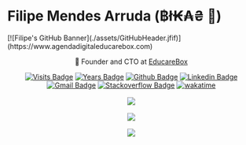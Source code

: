 <h1 id="filipe-mendes-arruda-">Filipe Mendes Arruda (฿ł₭₳₴ 🐍)</h1>
[![Filipe's GitHub Banner](./assets/GitHubHeader.jfif)](https://www.agendadigitaleducarebox.com)

<p align="center">
  🐍 Founder and CTO at <a href="https://www.agendadigitaleducarebox.com/">EducareBox</a>
</p>


<p align="center">
  <a href="https://www.agendadigitaleducarebox.com"><img src="https://badges.pufler.dev/visits/filipemarruda/filipemarruda" alt="Visits Badge"></a>
  <a href="https://www.agendadigitaleducarebox.com"><img src="https://badges.pufler.dev/years/filipemarruda" alt="Years Badge"></a>
  <a href="https://github.com/filipemarruda"><img src="https://img.shields.io/badge/-Github-white?style=flat&amp;logo=Github&amp;logoColor=black&amp;link=https://github.com/filipemarruda" alt="Github Badge"></a>
  <a href="https://www.linkedin.com/in/filipemarruda/"><img src="https://img.shields.io/badge/-LinkedIn-blue?style=flat&amp;logo=Linkedin&amp;logoColor=white&amp;link=https://www.linkedin.com/in/filipemarruda/" alt="Linkedin Badge"></a>
  <a href="mailto:filipemarruda@gmail.com"><img src="https://img.shields.io/badge/-Gmail-c14438?style=flat&amp;logo=Gmail&amp;logoColor=white&amp;link=mailto:filipemarruda@gmail.com" alt="Gmail Badge"></a>
  <a href="https://stackoverflow.com/users/6332574/filipe-mendes"><img src="https://img.shields.io/badge/-stackoverflow-grey?logo=stackoverflow&amp;style=flat&amp;link=https://stackoverflow.com/users/6332574/filipe-mendes" alt="Stackoverflow Badge"></a>
  <a href="https://wakatime.com/@9c824246-473b-4a43-910b-9f25f2afe8a2"><img src="https://wakatime.com/badge/user/9c824246-473b-4a43-910b-9f25f2afe8a2.svg" alt="wakatime"></a></p>
 
<p align="center">
  <a href="https://github.com/filipemarruda">
    <img align="center" src="https://github-readme-stats.vercel.app/api?username=filipemarruda&show_icons=true&theme=radical" />
  </a>
 </p>

<p align="center">
  <a href="https://github.com/filipemarruda">
    <img align="center" src="https://github-readme-stats.vercel.app/api/top-langs/?username=filipemarruda&layout=compact" />
  </a>
</p>

<p align="center">
  <a href="https://github.com/filipemarruda">
    <img align="center" src="https://github-readme-stats.vercel.app/api/wakatime?username=filipemarruda&layout=compact" />
  </a>
</p>
